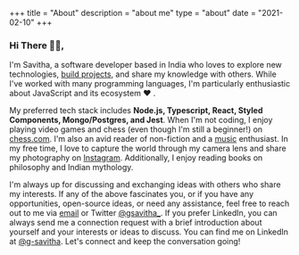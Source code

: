 +++
title = "About"
description = "about me"
type = "about"
date = "2021-02-10"
+++

### Hi There <span>&#128075;&#127995;</span>,

I'm Savitha, a software developer based in India who loves to explore new technologies, [build projects](https://github.com/g-savitha), and share my knowledge with others. While I've worked with many programming languages, I'm particularly enthusiastic about JavaScript and its ecosystem :heart: .

My preferred tech stack includes **Node.js, Typescript, React, Styled Components, Mongo/Postgres, and Jest**. When I'm not coding, I enjoy playing video games and chess (even though I'm still a beginner!) on [chess.com](https://www.chess.com/member/srs255). I'm also an avid reader of non-fiction and a [music](https://open.spotify.com/user/31rsdkn5tx7bs26fsy7nefvcpsda?si=-mcRCEL6RrGXvBafgYk98g) enthusiast. In my free time, I love to capture the world through my camera lens and share my photography on [Instagram](https://www.instagram.com/gsavitha_/).  Additionally, I enjoy reading books on philosophy and Indian mythology.

I'm always up for discussing and exchanging ideas with others who share my interests. If any of the above fascinates you, or if you have any opportunities, open-source ideas, or need any assistance, feel free to reach out to me via [email](mailto:gsavitha@protonmail.com?subject=Hello) or Twitter [@gsavitha\_](https://twitter.com/gsavitha_). If you prefer LinkedIn, you can always send me a connection request with a brief introduction about yourself and your interests or ideas to discuss. You can find me on LinkedIn at [@g-savitha](https://www.linkedin.com/in/g-savitha/). Let's connect and keep the conversation going!

